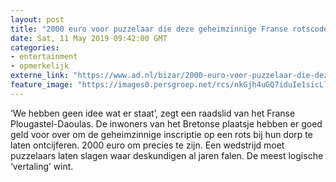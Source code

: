 ```yaml
---
layout: post
title: "2000 euro voor puzzelaar die deze geheimzinnige Franse rotscode kraakt"
date: Sat, 11 May 2019 09:42:00 GMT
categories: 
- entertainment 
- opmerkelijk 
externe_link: "https://www.ad.nl/bizar/2000-euro-voor-puzzelaar-die-deze-geheimzinnige-franse-rotscode-kraakt~a68cb39b/"
feature_image: "https://images0.persgroep.net/rcs/nkGjh4uGQ7iduIe1sicLltZW7DU/diocontent/147566690/_fitwidth/400/?appId=21791a8992982cd8da851550a453bd7f&quality=0.7"
---
```


‘We hebben geen idee wat er staat’, zegt een raadslid van het Franse Plougastel-Daoulas. De inwoners van het Bretonse plaatsje hebben er goed geld voor over om de geheimzinnige inscriptie op een rots bij hun dorp te laten ontcijferen. 2000 euro om precies te zijn. Een wedstrijd moet puzzelaars laten slagen waar deskundigen al jaren falen. De meest logische ‘vertaling’ wint.
